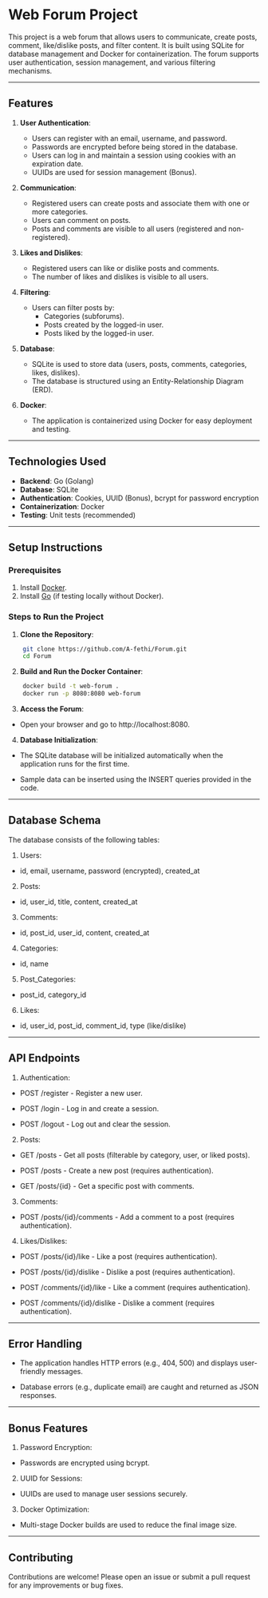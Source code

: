 # Web Forum Project

This project is a web forum that allows users to communicate, create posts, comment, like/dislike posts, and filter content. It is built using SQLite for database management and Docker for containerization. The forum supports user authentication, session management, and various filtering mechanisms.

---

## Features

1. **User Authentication**:
   - Users can register with an email, username, and password.
   - Passwords are encrypted before being stored in the database.
   - Users can log in and maintain a session using cookies with an expiration date.
   - UUIDs are used for session management (Bonus).

2. **Communication**:
   - Registered users can create posts and associate them with one or more categories.
   - Users can comment on posts.
   - Posts and comments are visible to all users (registered and non-registered).

3. **Likes and Dislikes**:
   - Registered users can like or dislike posts and comments.
   - The number of likes and dislikes is visible to all users.

4. **Filtering**:
   - Users can filter posts by:
     - Categories (subforums).
     - Posts created by the logged-in user.
     - Posts liked by the logged-in user.

5. **Database**:
   - SQLite is used to store data (users, posts, comments, categories, likes, dislikes).
   - The database is structured using an Entity-Relationship Diagram (ERD).

6. **Docker**:
   - The application is containerized using Docker for easy deployment and testing.

---

## Technologies Used

- **Backend**: Go (Golang)
- **Database**: SQLite
- **Authentication**: Cookies, UUID (Bonus), bcrypt for password encryption
- **Containerization**: Docker
- **Testing**: Unit tests (recommended)

---

## Setup Instructions

### Prerequisites

1. Install [Docker](https://docs.docker.com/get-docker/).
2. Install [Go](https://golang.org/doc/install) (if testing locally without Docker).

### Steps to Run the Project

1. **Clone the Repository**:
```bash
    git clone https://github.com/A-fethi/Forum.git
    cd Forum
```

2. **Build and Run the Docker Container**:
```bash
    docker build -t web-forum .
    docker run -p 8080:8080 web-forum
```

3. **Access the Forum**:

- Open your browser and go to http://localhost:8080.

4. **Database Initialization**:

- The SQLite database will be initialized automatically when the application runs for the first time.

- Sample data can be inserted using the INSERT queries provided in the code.

---

## Database Schema

The database consists of the following tables:

1. Users:

- id, email, username, password (encrypted), created_at

2. Posts:

- id, user_id, title, content, created_at

3. Comments:

- id, post_id, user_id, content, created_at

4. Categories:

- id, name

5. Post_Categories:

- post_id, category_id

6. Likes:

- id, user_id, post_id, comment_id, type (like/dislike)

---

## API Endpoints

1. Authentication:

- POST /register - Register a new user.

- POST /login - Log in and create a session.

- POST /logout - Log out and clear the session.

2. Posts:

- GET /posts - Get all posts (filterable by category, user, or liked posts).

- POST /posts - Create a new post (requires authentication).

- GET /posts/{id} - Get a specific post with comments.

3. Comments:

- POST /posts/{id}/comments - Add a comment to a post (requires authentication).

4. Likes/Dislikes:

- POST /posts/{id}/like - Like a post (requires authentication).

- POST /posts/{id}/dislike - Dislike a post (requires authentication).

- POST /comments/{id}/like - Like a comment (requires authentication).

- POST /comments/{id}/dislike - Dislike a comment (requires authentication).

---

## Error Handling

- The application handles HTTP errors (e.g., 404, 500) and displays user-friendly messages.

- Database errors (e.g., duplicate email) are caught and returned as JSON responses.

---

## Bonus Features

1. Password Encryption:

- Passwords are encrypted using bcrypt.

2. UUID for Sessions:

- UUIDs are used to manage user sessions securely.

3. Docker Optimization:

- Multi-stage Docker builds are used to reduce the final image size.

---

## Contributing

Contributions are welcome! Please open an issue or submit a pull request for any improvements or bug fixes.
